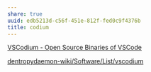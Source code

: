 ```yaml
---
share: true
uuid: edb5213d-c56f-451e-812f-fed0c9f4376b
title: codium
---
```

[VSCodium - Open Source Binaries of VSCode](https://vscodium.com/)

[dentropydaemon-wiki/Software/List/vscodium](/dentropydaemon-wiki/Software/List/vscodium)
